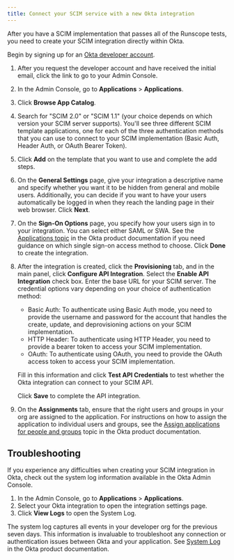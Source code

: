 ```yaml
---
title: Connect your SCIM service with a new Okta integration
---
```


After you have a SCIM implementation that passes all of the Runscope tests, you need to create your SCIM integration directly within Okta.

Begin by signing up for an [Okta developer account](https://developer.okta.com/signup/).

1. After you request the developer account and have received the initial email, click the link to go to your Admin Console.
1. In the Admin Console, go to **Applications** > **Applications**.
1. Click **Browse App Catalog**.
1. Search for "SCIM 2.0" or "SCIM 1.1" (your choice depends on which version your SCIM server supports). You'll see three different SCIM template applications, one for each of the three authentication methods that you can use to connect to your SCIM implementation (Basic Auth, Header Auth, or OAuth Bearer Token).
1. Click **Add** on the template that you want to use and complete the add steps.
1. On the **General Settings** page, give your integration a descriptive name and specify whether you want it to be hidden from general and mobile users. Additionally, you can decide if you want to have your users automatically be logged in when they reach the landing page in their web browser. Click **Next**.
1. On the **Sign-On Options** page, you specify how your users sign in to your integration. You can select either SAML or SWA. See the [Applications topic](https://help.okta.com/en/prod/okta_help_CSH.htm#ext_Apps_Apps) in the Okta product documentation if you need guidance on which single sign-on access method to choose. Click **Done** to create the integration.
1. After the integration is created, click the **Provisioning** tab, and in the main panel, click **Configure API Integration**. Select the **Enable API Integration** check box.
  Enter the base URL for your SCIM server.
  The credential options vary depending on your choice of authentication method:
    - Basic Auth: To authenticate using Basic Auth mode, you need to provide the username and password for the account that handles the create, update, and deprovisioning actions on your SCIM implementation.
    - HTTP Header: To authenticate using HTTP Header, you need to provide a bearer token to access your SCIM implementation.
    - OAuth: To authenticate using OAuth, you need to provide the OAuth access token to access your SCIM implementation.

    Fill in this information and click **Test API Credentials** to test whether the Okta integration can connect to your SCIM API.

    Click **Save** to complete the API integration.
1. On the **Assignments** tab, ensure that the right users and groups in your org are assigned to the application. For instructions on how to assign the application to individual users and groups, see the [Assign applications for people and groups](https://help.okta.com/en/prod/okta_help_CSH.htm#ext_Apps_Apps_Page-assign) topic in the Okta product documentation.

<!-- Saving these instructions for when we switch over to the Okta App Integration Wizard
1. Click **Create App Integration** to start the Application Integration Wizard.
Select the type of integration you want to create, choosing either **SWA** or **SAML 2.0**. To decide which option is right for you, see the [Overview of Managing Apps and SSO](https://help.okta.com/en/prod/okta_help_CSH.htm#ext_Apps_Overview_of_Managing_Apps_and_SSO) topic in the Okta product documentation. Adding SCIM provisioning to an SSO integration that uses the OpenID Connect (OIDC) sign-on mode isn't supported.

    >**Note:** A detailed description of creating SWA and SAML applications is available in the [Using the App Integration Wizard](https://help.okta.com/en/prod/okta_help_CSH.htm#ext_Apps_App_Integration_Wizard) topic in the Okta product documentation.

1. After your integration is created, open it from the **Applications** dashboard, and click the **General** tab.
1. Click **Edit**, then scroll down to the **Provisioning** section.
  ![Add SCIM](/img/oin/admin_console-app_integration_wizard-scim_app.png "Add SCIM provisioning")
1. Select **SCIM**, then click **Save**.
1. Click the new **Provisioning** tab. The SCIM connection settings appear under **Settings** > **Integration**.
1. Click **Edit**.
1. Specify the base URL for your SCIM connector and the field name of the unique identifier for your users on your SCIM server.
1. Under **Supported provisioning actions**, choose the provisioning actions supported by your SCIM server.

    - Import New Users and Profile Updates &mdash; this option populates the **Settings** > **To Okta** page. You can specify the details of how Okta imports new users and user profile updates.
    - Push New Users &mdash; this option populates the **Settings** > **To App** page. This page contains settings for all the user information that flows from Okta into an application.
    - Push Profile Updates &mdash; this option populates the **Settings** > **To App** page. This page contains settings for all profile information that flows from Okta into an application.
    - Push Groups &mdash; this option populates the **Settings** > **To App** page. This page contains settings for all group information that flows from Okta into an application.

1. In the **Authentication Mode** section, you can choose which mode you want to use for Okta to connect to your SCIM application.

    - Basic Auth: To authenticate using Basic Auth mode, you need to provide the username and password for the account that handles the create, update, and deprovisioning actions on your SCIM server.
    - HTTP Header: To authenticate using the HTTP Header, enter a bearer token to provide authorization against your SCIM application. See [Create an API token](/docs/guides/create-an-api-token/) for instructions on how to generate a token.
    - OAuth2: To authenticate using OAuth2, you need to provide the access token and authorization endpoints for your SCIM server, along with a client ID and a client secret.
Click **Test Connector Configuration** to confirm that Okta can connect to your SCIM server.

1. Click **Save** to complete the SCIM integration setup.
-->

## Troubleshooting

If you experience any difficulties when creating your SCIM integration in Okta, check out the system log information available in the Okta Admin Console.

1. In the Admin Console, go to **Applications** > **Applications**.
1. Select your Okta integration to open the integration settings page.
1. Click **View Logs** to open the System Log.

The system log captures all events in your developer org for the previous seven days. This information is invaluable to troubleshoot any connection or authentication issues between Okta and your application. See [System Log](https://help.okta.com/en/prod/okta_help_CSH.htm#ext_Reports_SysLog) in the Okta product documentation.

<NextSectionLink/>
